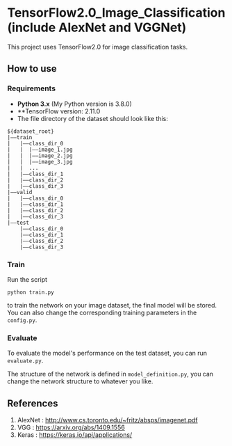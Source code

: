 # TensorFlow2.0_Image_Classification(include AlexNet and VGGNet)
This project uses TensorFlow2.0 for image classification tasks.

## How to use
### Requirements
+ **Python 3.x** (My Python version is 3.8.0)<br/>
+ **TensorFlow version: 2.11.0 <br/> 
+ The file directory of the dataset should look like this: <br/>
```
${dataset_root}
|——train
|   |——class_dir_0
|   |  |——image_1.jpg
|   |  |——image_2.jpg
|   |  |——image_3.jpg
|   |  ...
|   |——class_dir_1
|   |——class_dir_2
|   |——class_dir_3
|——valid
|   |——class_dir_0
|   |——class_dir_1
|   |——class_dir_2
|   |——class_dir_3
|——test
    |——class_dir_0
    |——class_dir_1
    |——class_dir_2
    |——class_dir_3
```

### Train
Run the script
```
python train.py
```
to train the network on your image dataset, the final model will be stored. You can also change the corresponding training parameters in the `config.py`.<br/>

### Evaluate
To evaluate the model's performance on the test dataset, you can run `evaluate.py`.<br/>

The structure of the network is defined in `model_definition.py`, you can change the network structure to whatever you like.<br/>

## References
1. AlexNet : http://www.cs.toronto.edu/~fritz/absps/imagenet.pdf
2. VGG : https://arxiv.org/abs/1409.1556
3. Keras : https://keras.io/api/applications/
